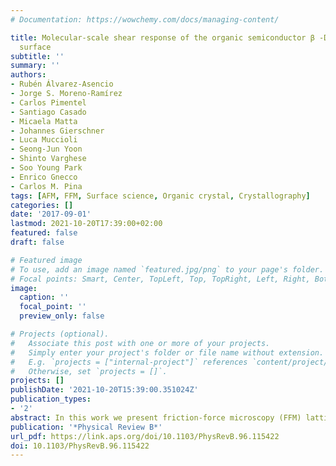 ```yaml
---
# Documentation: https://wowchemy.com/docs/managing-content/

title: Molecular-scale shear response of the organic semiconductor β -DBDCS (100)
  surface
subtitle: ''
summary: ''
authors:
- Rubén Álvarez-Asencio
- Jorge S. Moreno-Ramírez
- Carlos Pimentel
- Santiago Casado
- Micaela Matta
- Johannes Gierschner
- Luca Muccioli
- Seong-Jun Yoon
- Shinto Varghese
- Soo Young Park
- Enrico Gnecco
- Carlos M. Pina
tags: [AFM, FFM, Surface science, Organic crystal, Crystallography]
categories: []
date: '2017-09-01'
lastmod: 2021-10-20T17:39:00+02:00
featured: false
draft: false

# Featured image
# To use, add an image named `featured.jpg/png` to your page's folder.
# Focal points: Smart, Center, TopLeft, Top, TopRight, Left, Right, BottomLeft, Bottom, BottomRight.
image:
  caption: ''
  focal_point: ''
  preview_only: false

# Projects (optional).
#   Associate this post with one or more of your projects.
#   Simply enter your project's folder or file name without extension.
#   E.g. `projects = ["internal-project"]` references `content/project/deep-learning/index.md`.
#   Otherwise, set `projects = []`.
projects: []
publishDate: '2021-10-20T15:39:00.351024Z'
publication_types:
- '2'
abstract: In this work we present friction-force microscopy (FFM) lattice-resolved images acquired on the (100) facet of the semiconductor organic oligomer (2Z,2′Z)−3,3′-(1,4-phenylene)bis(2-(4-butoxyphenyl)acrylonitrile) (β-DBDCS) crystal in water at room temperature. Stick-slip contrast, lateral contact stiffness, and friction forces are found to depend strongly on the sliding direction due to the anisotropic packing of the molecular chains forming the crystal surface along the [010] and [001] directions. The anisotropy also causes the maximum value of the normal force applicable before wearing to increase by a factor of 3 when the scan is performed along the [001] direction on the (100) face. Altogether, our results contribute to achieving a better understanding of the molecular origin of friction anisotropy on soft crystalline surfaces, which has been often hypothesized but rarely investigated in the literature.
publication: '*Physical Review B*'
url_pdf: https://link.aps.org/doi/10.1103/PhysRevB.96.115422
doi: 10.1103/PhysRevB.96.115422
---
```

